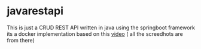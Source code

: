 # javarestapi
This is just a CRUD REST API written in java using the springboot framework
its a docker implementation based on this [video](https://www.youtube.com/watch?v=YVl6M5ztOu8&ab_channel=TheSoftwareAlpha) ( all the screedhots are from there)